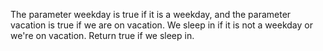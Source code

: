 The parameter weekday is true if it is a weekday, and the parameter vacation is true if we are on vacation. We sleep in if it is not a weekday or we're on vacation. Return true if we sleep in.